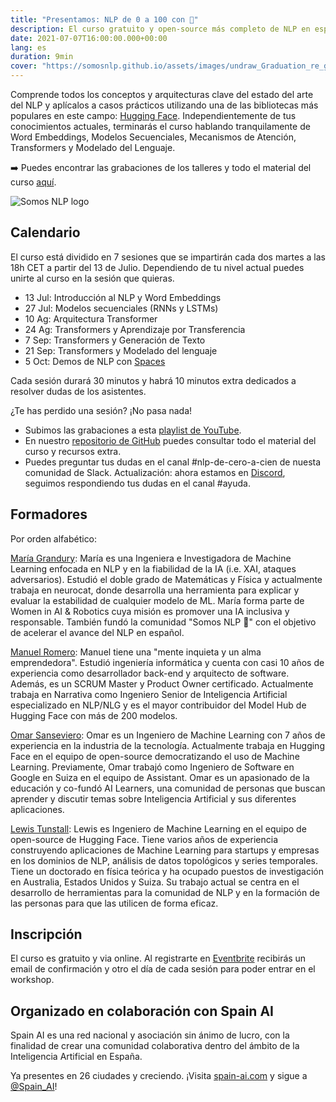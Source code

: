 ```yaml
---
title: "Presentamos: NLP de 0 a 100 con 🤗"
description: El curso gratuito y open-source más completo de NLP en español.
date: 2021-07-07T16:00:00.000+00:00
lang: es
duration: 9min
cover: "https://somosnlp.github.io/assets/images/undraw_Graduation_re_gthn.svg"
---
```


Comprende todos los conceptos y arquitecturas clave del estado del arte del NLP y aplícalos a casos prácticos utilizando una de las bibliotecas más populares en este campo: [Hugging Face](https://github.com/huggingface). Independientemente de tus conocimientos actuales, terminarás el curso hablando tranquilamente de Word Embeddings, Modelos Secuenciales, Mecanismos de Atención, Transformers y Modelado del Lenguaje.

➡️ Puedes encontrar las grabaciones de los talleres y todo el material del curso [aquí](https://somosnlp.org/nlp-de-cero-a-cien).

<div class="flex justify-center">
    <img alt="Somos NLP logo" src="https://somosnlp.github.io/assets/images/undraw_Graduation_re_gthn.svg" />
</div>


## Calendario
El curso está dividido en 7 sesiones que se impartirán cada dos martes a las 18h CET a partir del 13 de Julio. Dependiendo de tu nivel actual puedes unirte al curso en la sesión que quieras.

- 13 Jul: Introducción al NLP y Word Embeddings
- 27 Jul: Modelos secuenciales (RNNs y LSTMs)
- 10 Ag: Arquitectura Transformer
- 24 Ag: Transformers y Aprendizaje por Transferencia
- 7 Sep: Transformers y Generación de Texto
- 21 Sep: Transformers y Modelado del lenguaje
- 5 Oct: Demos de NLP con [Spaces](https://huggingface.co/spaces)

Cada sesión durará 30 minutos y habrá 10 minutos extra dedicados a resolver dudas de los asistentes.

¿Te has perdido una sesión? ¡No pasa nada!

- Subimos las grabaciones a esta [playlist de YouTube](https://www.youtube.com/playlist?list=PLBILcz47fTtPspj9QDm2E0oHLe1p67tMz).
- En nuestro [repositorio de GitHub](https://github.com/somosnlp/nlp-de-cero-a-cien) puedes consultar todo el material del curso y recursos extra.
- Puedes preguntar tus dudas en el canal #nlp-de-cero-a-cien de nuesta comunidad de Slack. Actualización: ahora estamos en [Discord](https://discord.gg/u2wWMHsc), seguimos respondiendo tus dudas en el canal #ayuda.

## Formadores
Por orden alfabético:

[María Grandury](https://www.linkedin.com/in/mariagrandury):
María es una Ingeniera e Investigadora de Machine Learning enfocada en NLP y en la fiabilidad de la IA (i.e. XAI, ataques adversarios). Estudió el doble grado de Matemáticas y Física y actualmente trabaja en neurocat, donde desarrolla una herramienta para explicar y evaluar la estabilidad de cualquier modelo de ML. María forma parte de Women in AI & Robotics cuya misión es promover una IA inclusiva y responsable. También fundó la comunidad "Somos NLP 🤗" con el objetivo de acelerar el avance del NLP en español.

[Manuel Romero](https://www.linkedin.com/in/manuel-romero-cs/):
Manuel tiene una "mente inquieta y un alma emprendedora". Estudió ingeniería informática y cuenta con casi 10 años de experiencia como desarrollador back-end y arquitecto de software. Además, es un SCRUM Master y Product Owner certificado. Actualmente trabaja en Narrativa como Ingeniero Senior de Inteligencia Artificial especializado en NLP/NLG y es el mayor contribuidor del Model Hub de Hugging Face con más de 200 modelos.

[Omar Sanseviero](https://www.linkedin.com/in/omarsanseviero/):
Omar es un Ingeniero de Machine Learning con 7 años de experiencia en la industria de la tecnología. Actualmente trabaja en Hugging Face en el equipo de open-source democratizando el uso de Machine Learning. Previamente, Omar trabajó como Ingeniero de Software en Google en Suiza en el equipo de Assistant. Omar es un apasionado de la educación y co-fundó AI Learners, una comunidad de personas que buscan aprender y discutir temas sobre Inteligencia Artificial y sus diferentes aplicaciones.

[Lewis Tunstall](https://www.linkedin.com/in/lewis-tunstall/):
Lewis es Ingeniero de Machine Learning en el equipo de open-source de Hugging Face. Tiene varios años de experiencia construyendo aplicaciones de Machine Learning para startups y empresas en los dominios de NLP, análisis de datos topológicos y series temporales. Tiene un doctorado en física teórica y ha ocupado puestos de investigación en Australia, Estados Unidos y Suiza. Su trabajo actual se centra en el desarrollo de herramientas para la comunidad de NLP y en la formación de las personas para que las utilicen de forma eficaz.

## Inscripción
El curso es gratuito y via online. Al registrarte en [Eventbrite](https://bit.ly/nlp-de-cero-a-cien) recibirás un email de confirmación y otro el día de cada sesión para poder entrar en el workshop.

## Organizado en colaboración con Spain AI
Spain AI es una red nacional y asociación sin ánimo de lucro, con la finalidad de crear una comunidad colaborativa dentro del ámbito de la Inteligencia Artificial en España.

Ya presentes en 26 ciudades y creciendo. ¡Visita [spain-ai.com](https://www.spain-ai.com/) y sigue a [@Spain_AI](https://twitter.com/spain_ai_)!
